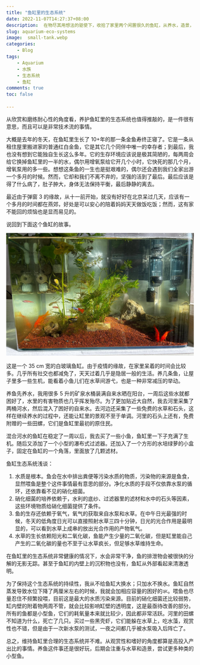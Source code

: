 ```yaml
---
title: "鱼缸里的生态系统"
date: 2022-11-07T14:27:37+08:00
description:  在物尽其用想法的驱使下，收拾了家里两个闲置很久的鱼缸，从养水，造景，养草，放鱼开始操练起来
slug: aquarium-eco-systems
image:  small-tank.webp
categories:
    - Blog
tags:
    - Aquarium
    - 水族
    - 生态系统
    - 鱼缸
comments: true
toc: false

---
```


从欣赏和磨练耐心性的角度看，养护鱼缸里的生态系统也值得推敲的，是一件很有意思，而且可以是非常技术流的事情。

大概是去年的冬天，在鱼缸里生长了 10+年的那一条金鱼寿终正寝了。它是一条从租住屋里搬进家的普通红白金鱼，它是其它几个同伴中唯一的幸存者；到最后，我也没有想到它能独自生长这么多年。它的生存环境应该说是极其简陋的，每两周会给它换掉鱼缸里的一半的水，偶尔用增氧泵给它开几个小时，它快死的那几个月，增氧泵用的多一些。想想这条鱼的一生也是挺艰难的，偶尔还会遇到我们全家出游一个多月的时候。然而，它却和我们不离不弃的，坚强的活到了最后。最后应该是得了什么病了，肚子肿大，身体无法保持平衡，最后静静的离去。

最近由于弹窗 3 的缘故，从十一前开始，就没有好好在北京呆过几天，应该有一个多月的时间都在燕郊，好处是可以安心的陪着妈妈天天做饭吃饭；然而，这有家不能回的烦恼也是显而易见的。

说回到下面这个鱼缸的故事。

![ 实验鱼缸 ](big-tank.webp)

这是一个 35 cm 宽的白玻璃鱼缸。由于疫情的缘故，在家里呆着的时间会比较多。几乎所有社交也都减免了，天天过着几乎是隐居一般的生活。养几条鱼，让屋子里多一些生机，能看着小鱼儿们在水草间游弋，也是一种非常减压的举动。

养鱼先养水，我用很多 5 升的矿泉水桶装满自来水晒在阳台，一周后这些水就都困好了，水里的有害物质也几乎挥发殆尽。为了更加贴近大自然，我去河里采集了两桶河水，然后混入了困好的自来水。去河边还采集了一些免费的水草和石头，这样在继续养水的过程中，还能让缸里的景观不至于单调。河里的石头上还有，免费附赠的一些田螺，它们是鱼缸里最初的原住民。

混合河水的鱼缸在稳定了一周以后，我去买了一些小鱼，鱼缸里一下子充满了生机。随后又添加了一个小型的瀑布式过滤器。还加入了一个方形的水培绿萝的小盒子，固定在鱼缸的一个角落，里面放了几颗滤材。


鱼缸生态系统浅谈：

1. 水质是根本。鱼会在水中排出粪便等污染水质的物质，污染物的来源是鱼食，显然喂鱼是整个这件事情最有意思的部分。净化水质的手段不仅依靠水泵的循环，还依靠看不见的硝化细菌。
2. 硝化细菌的培养依赖于，水利的底纱、过滤器里的滤材和水中的石头等因素，这些环境物质给硝化细菌提供了条件。
3. 鱼的生存还依赖于氧气，氧气的获取来自水泵和水草。在中午日光最强的时候，冬天的低角度日光可以直接照射水草三四十分钟，日光的光合作用是最明显的，可以看到水草上成串的放出光合作用的产物氧气。
4. 水草的生长依赖阳光和二氧化碳，鱼能产生少量的二氧化碳，但是缸里能自己产生的二氧化碳的量也不至于让水草疯长，但足够水草维持生命。

在鱼缸里的生态系统非常健康的情况下，水会非常干净，鱼的排泄物会被很快的分解的无影无踪。甚至于鱼缸的内壁上的沉积物也没有，鱼缸从外部看起来清澈透明。

为了保持这个生态系统的持续性，我从不给鱼缸大换水；只加水不换水。鱼缸自然蒸发导致水位下降了两厘米左右的时候，我就会加相应容量的困好的氺。喂鱼也尽量忍住不频繁投喂，目前这是最大的水质污染来源。目前的硝化细菌还比较弱势，缸内壁的附着物两周不管，就会比较影响缸壁的透明度，这是最亟待改善的部分。所有的鱼都是小型鱼，它们的耗氧量本来就比较少，因此都非常活跃。河里的田螺不知道为什么，死亡了几只。买过一些黑壳虾，它们能躲在水草上，吃水藻，观赏性也不错，但是由于一次新水泵的测试，一夜之间都几乎被水泵吸入后阵亡了。

总之，维持鱼缸里合理的生态系统并不难。从观赏性和嗜好的角度都算是高投入产出比的事情。养鱼这件事还是很好玩，后期会注重与水草和造景，尝试更多种类的小型鱼。